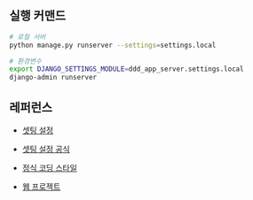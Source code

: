 
## 실행 커맨드
```bash
# 로컬 서버
python manage.py runserver --settings=settings.local

# 환경변수
export DJANGO_SETTINGS_MODULE=ddd_app_server.settings.local
django-admin runserver
```

## 레퍼런스
- [셋팅 설정](https://djangostars.com/blog/configuring-django-settings-best-practices/)
- [셋팅 설정 공식](https://docs.djangoproject.com/en/5.1/topics/settings/)
- [정식 코딩 스타일](https://docs.djangoproject.com/en/dev/internals/contributing/writing-code/coding-style/)

- [웹 프로젝트](https://github.com/dddstudy/ddd-web)